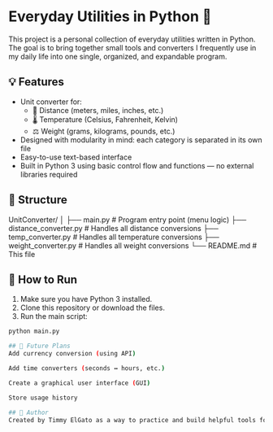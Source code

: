 # Everyday Utilities in Python 🧰

This project is a personal collection of everyday utilities written in Python.  
The goal is to bring together small tools and converters I frequently use in my daily life into one single, organized, and expandable program.

## 💡 Features

- Unit converter for:
  - 📏 Distance (meters, miles, inches, etc.)
  - 🌡️ Temperature (Celsius, Fahrenheit, Kelvin)
  - ⚖️ Weight (grams, kilograms, pounds, etc.)
- Designed with modularity in mind: each category is separated in its own file
- Easy-to-use text-based interface
- Built in Python 3 using basic control flow and functions — no external libraries required

## 📁 Structure

UnitConverter/
│
├── main.py # Program entry point (menu logic)
├── distance_converter.py # Handles all distance conversions
├── temp_converter.py # Handles all temperature conversions
├── weight_converter.py # Handles all weight conversions
└── README.md # This file

## 🚀 How to Run

1. Make sure you have Python 3 installed.
2. Clone this repository or download the files.
3. Run the main script:

```bash
python main.py

## 🔧 Future Plans
Add currency conversion (using API)

Add time converters (seconds ↔ hours, etc.)

Create a graphical user interface (GUI)

Store usage history

## 👤 Author
Created by Timmy ElGato as a way to practice and build helpful tools for everyday tasks.
```
